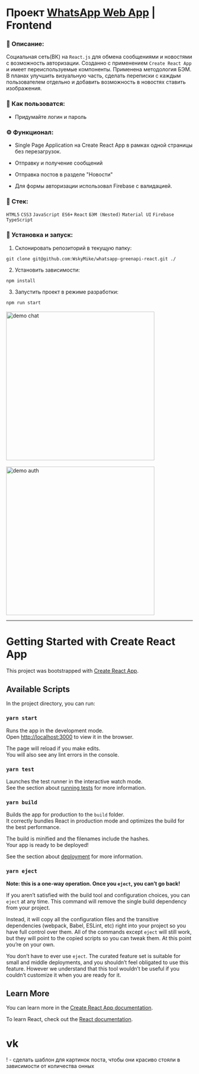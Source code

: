 # Проект [WhatsApp Web App](https://wskymike.github.io/whatsapp-greenapi-react/) | Frontend

### 📜 Описание:
Социальная сеть(ВК) на `React.js` для обмена сообщениями и новостями с возможность авторизации. Созданно с применением `Create React App` и имеет переиспользуемые компоненты. Применена методология БЭМ. 
В планах  улучшить визуальную часть, сделать переписки с каждым пользователем отдельно и добавить возможность в новостях ставить изображения.

### 📲 Как пользоватся:
* Придумайте логин и пароль

### ⚙️ Функционал:
* Single Page Application на Create React App в рамках одной страницы без перезагрузок.

* Отправку и получение сообщений
  
* Отправка постов в разделе "Новости"

* Для формы авторизации использовал Firebase с валидацией.


### 🥞 Стек:

`HTML5` `CSS3` `JavaScript ES6+` `React` `БЭМ (Nested)` `Material UI` `Firebase` `TypeScript`

### 💽 Установка и запуск:

1. Склонировать репозиторий в текущую папку:

```git clone git@github.com:WskyMike/whatsapp-greenapi-react.git ./```

2. Установить зависимости:

```npm install```

3. Запустить проект в режиме разработки:

```npm run start```
<br />
<br />
<img src="src/images/demo_chat.png" alt="demo chat" width="400">
<br />
<br />
<img src="src/images/demo_auth.png" alt="demo auth" width="400">




----
# Getting Started with Create React App

This project was bootstrapped with [Create React App](https://github.com/facebook/create-react-app).

## Available Scripts

In the project directory, you can run:

### `yarn start`

Runs the app in the development mode.\
Open [http://localhost:3000](http://localhost:3000) to view it in the browser.

The page will reload if you make edits.\
You will also see any lint errors in the console.

### `yarn test`

Launches the test runner in the interactive watch mode.\
See the section about [running tests](https://facebook.github.io/create-react-app/docs/running-tests) for more information.

### `yarn build`

Builds the app for production to the `build` folder.\
It correctly bundles React in production mode and optimizes the build for the best performance.

The build is minified and the filenames include the hashes.\
Your app is ready to be deployed!

See the section about [deployment](https://facebook.github.io/create-react-app/docs/deployment) for more information.

### `yarn eject`

**Note: this is a one-way operation. Once you `eject`, you can’t go back!**

If you aren’t satisfied with the build tool and configuration choices, you can `eject` at any time. This command will remove the single build dependency from your project.

Instead, it will copy all the configuration files and the transitive dependencies (webpack, Babel, ESLint, etc) right into your project so you have full control over them. All of the commands except `eject` will still work, but they will point to the copied scripts so you can tweak them. At this point you’re on your own.

You don’t have to ever use `eject`. The curated feature set is suitable for small and middle deployments, and you shouldn’t feel obligated to use this feature. However we understand that this tool wouldn’t be useful if you couldn’t customize it when you are ready for it.

## Learn More

You can learn more in the [Create React App documentation](https://facebook.github.io/create-react-app/docs/getting-started).

To learn React, check out the [React documentation](https://reactjs.org/).
# vk


! - сделать шаблон для картинок поста, чтобы они красиво стояли в зависимости от количества онных
